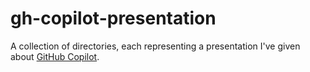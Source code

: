 # gh-copilot-presentation

A collection of directories, each representing a presentation I've given about [GitHub Copilot](https://github.com/features/copilot).
